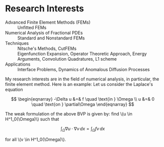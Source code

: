 # Research Interests
 <dl>
 <dt>Advanced Finite Element Methods (FEMs)</dt>
  
   <dd> Unfitted FEMs</dd>

 <dt> Numerical Analysis of Fractional PDEs</dt>
  
 <dd> Standard and Nonstandard FEMs</dd>

 <dt>Techniques</dt> 

  <dd> Nitsche's Methods, CutFEMs</dd> 
  <dd> Eigenfunction Expansion, Operator Theoretic Approach, Energy Arguments, Convolution Quadratures, L1 scheme</dd> 

 <dt>Applications</dt> 
 
  <dd> Interface Problems, Dynamics of Anomalous Diffusion Processes</dd> 

</dl>



My research interests are in the field of numerical analysis, in particular, the finite element method. Here is an example: Let us consider the Laplace's equation

$$
\begin{eqnarray}
-\Delta u &=& f \quad \text{in  } \Omega \\
u &=& 0 \quad  \text{on  } \partial\Omega
\end{eqnarray}
$$

The weak formulation of the above BVP is given by: find \\(u \in H^1_0(\Omega)\\) such that

$$
\begin{equation}
  \int_\Omega \nabla u \cdot \nabla v \, dx = \int_\Omega f v \, dx 
\end{equation}
$$

for all \\(v \in H^1_0(\Omega)\\).
